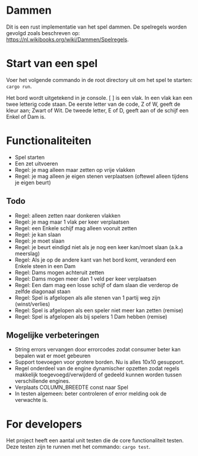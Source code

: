 # Dammen

Dit is een rust implementatie van het spel dammen. De spelregels worden gevolgd zoals beschreven op: https://nl.wikibooks.org/wiki/Dammen/Spelregels.

# Start van een spel

Voer het volgende commando in de root directory uit om het spel te starten:
``cargo run``.

Het bord wordt uitgetekend in je console. [   ] is een vlak. In een vlak kan een twee letterig code staan. De eerste letter van de code, Z of W, geeft de kleur aan; Zwart of Wit. De tweede letter, E of D, geeft aan of de schijf een Enkel of Dam is.

# Functionaliteiten
* Spel starten
* Een zet uitvoeren
* Regel: je mag alleen maar zetten op vrije vlakken
* Regel: je mag alleen je eigen stenen verplaatsen (oftewel alleen tijdens je eigen beurt)

## Todo
* Regel: alleen zetten naar donkeren vlakken
* Regel: je mag maar 1 vlak per keer verplaatsen
* Regel: een Enkele schijf mag alleen vooruit zetten
* Regel: je kan slaan
* Regel: je moet slaan
* Regel: je beurt eindigd niet als je nog een keer kan/moet slaan (a.k.a meerslag)
* Regel: Als je op de andere kant van het bord komt, veranderd een Enkele steen in een Dam
* Regel: Dams mogen achteruit zetten
* Regel: Dams mogen meer dan 1 veld per keer verplaatsen
* Regel: Een dam mag een losse schijf of dam slaan die verderop de zelfde diagonaal staan
* Regel: Spel is afgelopen als alle stenen van 1 partij weg zijn (winst/verlies)
* Regel: Spel is afgelopen als een speler niet meer kan zetten (remise)
* Regel: Spel is afgelopen als bij spelers 1 Dam hebben (remise)

## Mogelijke verbeteringen
* String errors vervangen door errorcodes zodat consumer beter kan bepalen wat er moet gebeuren
* Support toevoegen voor grotere borden. Nu is alles 10x10 gesupport.
* Regel onderdeel van de engine dynamischer opzetten zodat regels makkelijk toegevoegd/verwijderd of gedeeld kunnen worden tussen verschillende engines.
* Verplaats COLUMN_BREEDTE const naar Spel
* In testen algemeen: beter controleren of error melding ook de verwachte is.

# For developers
Het project heeft een aantal unit testen die de core functionaliteit testen. Deze testen zijn te runnen met het commando: `cargo test`.

